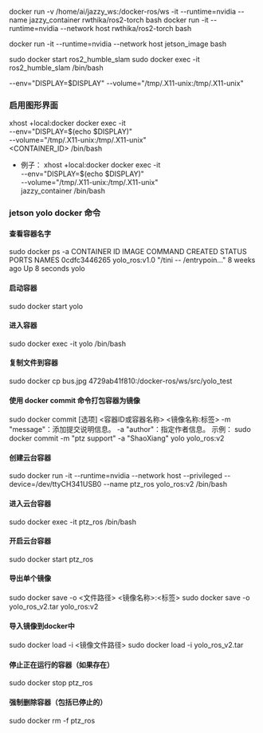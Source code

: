 docker run -v /home/ai/jazzy_ws:/docker-ros/ws -it --runtime=nvidia --name jazzy_container rwthika/ros2-torch bash
docker run -it --runtime=nvidia  --network host rwthika/ros2-torch bash

docker run -it --runtime=nvidia --network host jetson_image bash


sudo docker start ros2_humble_slam
sudo docker exec -it ros2_humble_slam /bin/bash

--env="DISPLAY=$DISPLAY" --volume="/tmp/.X11-unix:/tmp/.X11-unix"


### 启用图形界面
xhost +local:docker
docker exec -it \
  --env="DISPLAY=$(echo $DISPLAY)" \
  --volume="/tmp/.X11-unix:/tmp/.X11-unix" \
  <CONTAINER_ID> /bin/bash

* 例子：
xhost +local:docker
docker exec -it \
  --env="DISPLAY=$(echo $DISPLAY)" \
  --volume="/tmp/.X11-unix:/tmp/.X11-unix" \
  jazzy_container /bin/bash


### jetson yolo docker 命令
#### 查看容器名字
sudo docker ps -a
CONTAINER ID   IMAGE           COMMAND                  CREATED       STATUS         PORTS     NAMES
0cdfc3446265   yolo_ros:v1.0   "/tini -- /entrypoin…"   8 weeks ago   Up 8 seconds             yolo
#### 启动容器
sudo docker start yolo
#### 进入容器
sudo docker exec -it yolo /bin/bash
#### 复制文件到容器
sudo docker cp bus.jpg 4729ab41f810:/docker-ros/ws/src/yolo_test

#### 使用 docker commit 命令打包容器为镜像
sudo docker commit [选项] <容器ID或容器名称> <镜像名称:标签>
-m "message"：添加提交说明信息。
-a "author"：指定作者信息。 
示例：
sudo docker commit -m "ptz support" -a "ShaoXiang" yolo yolo_ros:v2

#### 创建云台容器
sudo docker run -it --runtime=nvidia --network host --privileged --device=/dev/ttyCH341USB0 --name ptz_ros yolo_ros:v2 /bin/bash
#### 进入云台容器
sudo docker exec -it ptz_ros /bin/bash
#### 开启云台容器
sudo docker start ptz_ros

#### 导出单个镜像
sudo docker save -o <文件路径> <镜像名称>:<标签>
sudo docker save -o yolo_ros_v2.tar yolo_ros:v2

#### 导入镜像到docker中
sudo docker load -i <镜像文件路径>
sudo docker load -i yolo_ros_v2.tar

#### 停止正在运行的容器（如果存在）
sudo docker stop ptz_ros
 
#### 强制删除容器（包括已停止的）
sudo docker rm -f ptz_ros